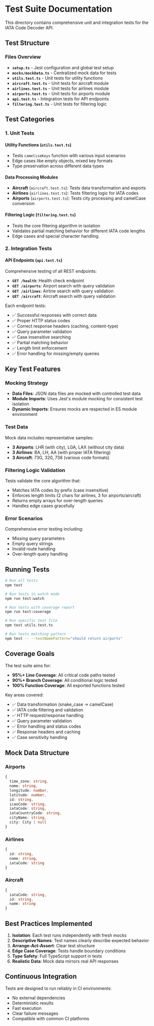 # Test Suite Documentation

This directory contains comprehensive unit and integration tests for the IATA Code Decoder API.

## Test Structure

### Files Overview

- **`setup.ts`** - Jest configuration and global test setup
- **`mocks/mockData.ts`** - Centralized mock data for tests
- **`utils.test.ts`** - Unit tests for utility functions
- **`aircraft.test.ts`** - Unit tests for aircraft module
- **`airlines.test.ts`** - Unit tests for airlines module  
- **`airports.test.ts`** - Unit tests for airports module
- **`api.test.ts`** - Integration tests for API endpoints
- **`filtering.test.ts`** - Unit tests for filtering logic

## Test Categories

### 1. Unit Tests

#### Utility Functions (`utils.test.ts`)
- Tests `cameliseKeys` function with various input scenarios
- Edge cases like empty objects, mixed key formats
- Type preservation across different data types

#### Data Processing Modules
- **Aircraft** (`aircraft.test.ts`): Tests data transformation and exports
- **Airlines** (`airlines.test.ts`): Tests filtering logic for IATA codes
- **Airports** (`airports.test.ts`): Tests city processing and camelCase conversion

#### Filtering Logic (`filtering.test.ts`)
- Tests the core filtering algorithm in isolation
- Validates partial matching behavior for different IATA code lengths
- Edge cases and special character handling

### 2. Integration Tests

#### API Endpoints (`api.test.ts`)
Comprehensive testing of all REST endpoints:

- **`GET /health`**: Health check endpoint
- **`GET /airports`**: Airport search with query validation
- **`GET /airlines`**: Airline search with query validation
- **`GET /aircraft`**: Aircraft search with query validation

Each endpoint tests:
- ✅ Successful responses with correct data
- ✅ Proper HTTP status codes
- ✅ Correct response headers (caching, content-type)
- ✅ Query parameter validation
- ✅ Case insensitive searching
- ✅ Partial matching behavior
- ✅ Length limit enforcement
- ✅ Error handling for missing/empty queries

## Key Test Features

### Mocking Strategy
- **Data Files**: JSON data files are mocked with controlled test data
- **Module Imports**: Uses Jest's module mocking for consistent test isolation
- **Dynamic Imports**: Ensures mocks are respected in ES module environment

### Test Data
Mock data includes representative samples:
- **3 Airports**: LHR (with city), LGA, LAX (without city data)
- **3 Airlines**: BA, LH, AA (with proper IATA filtering)
- **3 Aircraft**: 73G, 320, 738 (various code formats)

### Filtering Logic Validation
Tests validate the core algorithm that:
- Matches IATA codes by prefix (case insensitive)
- Enforces length limits (2 chars for airlines, 3 for airports/aircraft)
- Returns empty arrays for over-length queries
- Handles edge cases gracefully

### Error Scenarios
Comprehensive error testing including:
- Missing query parameters
- Empty query strings
- Invalid route handling
- Over-length query handling

## Running Tests

```bash
# Run all tests
npm test

# Run tests in watch mode
npm run test:watch

# Run tests with coverage report
npm run test:coverage

# Run specific test file
npm test utils.test.ts

# Run tests matching pattern
npm test -- --testNamePattern="should return airports"
```

## Coverage Goals

The test suite aims for:
- **95%+ Line Coverage**: All critical code paths tested
- **90%+ Branch Coverage**: All conditional logic tested  
- **100% Function Coverage**: All exported functions tested

Key areas covered:
- ✅ Data transformation (snake_case → camelCase)
- ✅ IATA code filtering and validation
- ✅ HTTP request/response handling
- ✅ Query parameter validation
- ✅ Error handling and status codes
- ✅ Response headers and caching
- ✅ Case sensitivity handling

## Mock Data Structure

### Airports
```typescript
{
  time_zone: string,
  name: string,
  longitude: number,
  latitude: number,
  id: string,
  icaoCode: string,
  iataCode: string,
  iataCountryCode: string,
  cityName: string,
  city: City | null
}
```

### Airlines  
```typescript
{
  id: string,
  name: string,
  iataCode: string
}
```

### Aircraft
```typescript
{
  iataCode: string,
  id: string,
  name: string
}
```

## Best Practices Implemented

1. **Isolation**: Each test runs independently with fresh mocks
2. **Descriptive Names**: Test names clearly describe expected behavior
3. **Arrange-Act-Assert**: Clear test structure
4. **Edge Case Coverage**: Tests handle boundary conditions
5. **Type Safety**: Full TypeScript support in tests
6. **Realistic Data**: Mock data mirrors real API responses

## Continuous Integration

Tests are designed to run reliably in CI environments:
- No external dependencies
- Deterministic results
- Fast execution
- Clear failure messages
- Compatible with common CI platforms